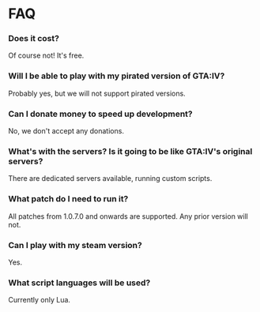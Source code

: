 # FAQ

### Does it cost?

Of course not! It's free.

### Will I be able to play with my pirated version of GTA:IV?

Probably yes, but we will not support pirated versions.

### Can I donate money to speed up development?

No, we don't accept any donations.

### What's with the servers? Is it going to be like GTA:IV's original servers?

There are dedicated servers available, running custom scripts.

### What patch do I need to run it?

All patches from 1.0.7.0 and onwards are supported. Any prior version will not.

### Can I play with my steam version?

Yes.

### What script languages will be used?

Currently only Lua.
